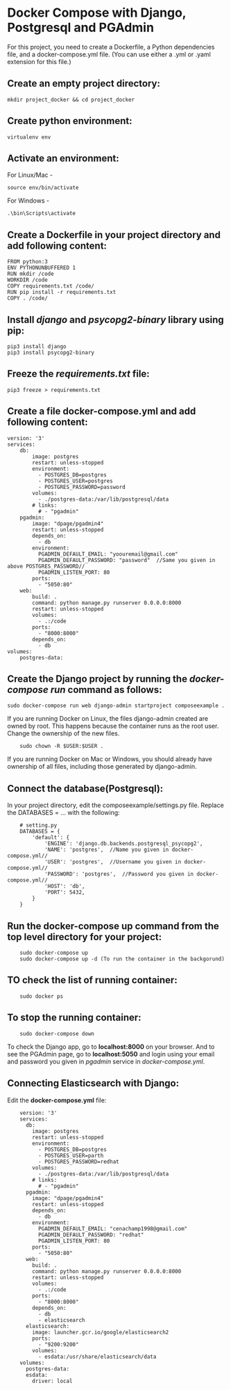 # Docker Compose with Django, Postgresql and PGAdmin

For this project, you need to create a Dockerfile, a Python dependencies file, and a docker-compose.yml file. (You can use either a .yml or .yaml extension for this file.)

## Create an empty project directory:

	mkdir project_docker && cd project_docker

## Create python environment:

	virtualenv env

## Activate an environment:

For Linux/Mac - 
	
	source env/bin/activate

For Windows - 
	
	.\bin\Scripts\activate

## Create a **Dockerfile** in your project directory and add following content:

	FROM python:3
	ENV PYTHONUNBUFFERED 1
	RUN mkdir /code
	WORKDIR /code
	COPY requirements.txt /code/
	RUN pip install -r requirements.txt
	COPY . /code/

## Install *django* and *psycopg2-binary* library using pip:

	pip3 install django
	pip3 install psycopg2-binary

## Freeze the *requirements.txt* file:

	pip3 freeze > requirements.txt

## Create a file **docker-compose.yml** and add following content:

	version: '3'
	services:
		db:
			image: postgres
			restart: unless-stopped
			environment:
			  - POSTGRES_DB=postgres
			  - POSTGRES_USER=postgres
			  - POSTGRES_PASSWORD=password
			volumes:
			  - ./postgres-data:/var/lib/postgresql/data
			# links:
			  # - "pgadmin"
		pgadmin:
			image: "dpage/pgadmin4"
			restart: unless-stopped
			depends_on:
			  - db
			environment:
			  PGADMIN_DEFAULT_EMAIL: "yoouremail@gmail.com"
			  PGADMIN_DEFAULT_PASSWORD: "password"  //Same you given in above POSTGRES_PASSWORD//
			  PGADMIN_LISTEN_PORT: 80
			ports: 
			  - "5050:80"
		web:
			build: .
			command: python manage.py runserver 0.0.0.0:8000
			restart: unless-stopped
			volumes:
			  - .:/code
			ports: 
			  - "8000:8000"
			depends_on:
			  - db
	volumes: 
		postgres-data:

## Create the Django project by running the *docker-compose run* command as follows:

	sudo docker-compose run web django-admin startproject composeexample .

If you are running Docker on Linux, the files django-admin created are owned by root. This happens because the container runs as the root user. Change the ownership of the new files.

		sudo chown -R $USER:$USER .

If you are running Docker on Mac or Windows, you should already have ownership of all files, including those generated by django-admin.

## Connect the database(Postgresql):

In your project directory, edit the composeexample/settings.py file.
Replace the DATABASES = ... with the following:

		# setting.py   
		DATABASES = {
			'default': {
				'ENGINE': 'django.db.backends.postgresql_psycopg2',
				'NAME': 'postgres',  //Name you given in docker-compose.yml//
				'USER': 'postgres',  //Username you given in docker-compose.yml//
				'PASSWORD': 'postgres',  //Password you given in docker-compose.yml//
				'HOST': 'db',  
				'PORT': 5432,
			}
		}

## Run the docker-compose up command from the top level directory for your project:

		sudo docker-compose up
		sudo docker-compose up -d (To run the container in the backgorund)

## TO check the list of running container:

		sudo docker ps 

## To stop the running container:

		sudo docker-compose down

To check the Django app, go to **localhost:8000** on your browser.
And to see the PGAdmin page, go to **localhost:5050** and login using your email and password you given in *pgadmin* service in *docker-compose.yml*.

## Connecting Elasticsearch with Django:

Edit the **docker-compose.yml** file:

		version: '3'
		services:
		  db:
			image: postgres
			restart: unless-stopped
			environment:
			  - POSTGRES_DB=postgres
			  - POSTGRES_USER=parth
			  - POSTGRES_PASSWORD=redhat
			volumes:
			  - ./postgres-data:/var/lib/postgresql/data
			# links:
			  # - "pgadmin"
		  pgadmin:
			image: "dpage/pgadmin4"
			restart: unless-stopped
			depends_on:
			  - db
			environment:
			  PGADMIN_DEFAULT_EMAIL: "cenachamp1998@gmail.com"
			  PGADMIN_DEFAULT_PASSWORD: "redhat"
			  PGADMIN_LISTEN_PORT: 80
			ports: 
			  - "5050:80"
		  web:
			build: .
			command: python manage.py runserver 0.0.0.0:8000
			restart: unless-stopped
			volumes:
			  - .:/code
			ports: 
			  - "8000:8000"
			depends_on:
			  - db
			  - elasticsearch
		  elasticsearch:
			image: launcher.gcr.io/google/elasticsearch2
			ports:
			  - "9200:9200"
			volumes:
			  - esdata:/usr/share/elasticsearch/data
		volumes: 
		  postgres-data:
		  esdata:
			driver: local
